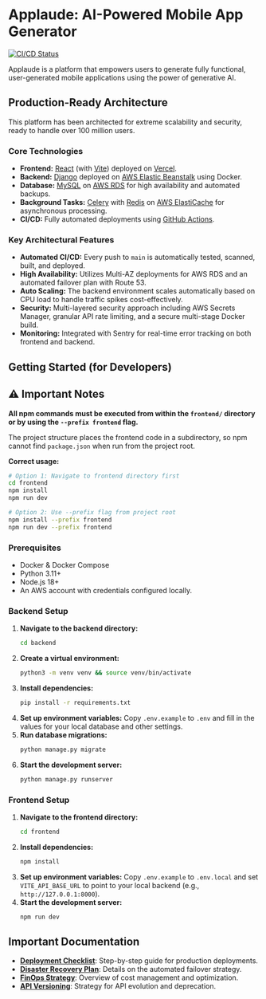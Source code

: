 # Applaude: AI-Powered Mobile App Generator

[![CI/CD Status](https://github.com/your-username/applaude/actions/workflows/ci-cd.yml/badge.svg)](https://github.com/your-username/applaude/actions/workflows/ci-cd.yml)

Applaude is a platform that empowers users to generate fully functional, user-generated mobile applications using the power of generative AI.

## Production-Ready Architecture

This platform has been architected for extreme scalability and security, ready to handle over 100 million users.

### Core Technologies

-   **Frontend:** [React](https://reactjs.org/) (with [Vite](https://vitejs.dev/)) deployed on [Vercel](https://vercel.com/).
-   **Backend:** [Django](https://www.djangoproject.com/) deployed on [AWS Elastic Beanstalk](https://aws.amazon.com/elastic-beanstalk/) using Docker.
-   **Database:** [MySQL](https://www.mysql.com/) on [AWS RDS](https://aws.amazon.com/rds/) for high availability and automated backups.
-   **Background Tasks:** [Celery](https://docs.celeryq.dev/) with [Redis](https://redis.io/) on [AWS ElastiCache](https://aws.amazon.com/elasticache/) for asynchronous processing.
-   **CI/CD:** Fully automated deployments using [GitHub Actions](#cicd-pipeline).

### Key Architectural Features

-   **Automated CI/CD:** Every push to `main` is automatically tested, scanned, built, and deployed.
-   **High Availability:** Utilizes Multi-AZ deployments for AWS RDS and an automated failover plan with Route 53.
-   **Auto Scaling:** The backend environment scales automatically based on CPU load to handle traffic spikes cost-effectively.
-   **Security:** Multi-layered security approach including AWS Secrets Manager, granular API rate limiting, and a secure multi-stage Docker build.
-   **Monitoring:** Integrated with Sentry for real-time error tracking on both frontend and backend.

## Getting Started (for Developers)

## ⚠️ Important Notes

**All npm commands must be executed from within the `frontend/` directory or by using the `--prefix frontend` flag.**

The project structure places the frontend code in a subdirectory, so npm cannot find `package.json` when run from the project root.

**Correct usage:**
```bash
# Option 1: Navigate to frontend directory first
cd frontend
npm install
npm run dev

# Option 2: Use --prefix flag from project root
npm install --prefix frontend
npm run dev --prefix frontend
```

### Prerequisites

-   Docker & Docker Compose
-   Python 3.11+
-   Node.js 18+
-   An AWS account with credentials configured locally.

### Backend Setup

1.  **Navigate to the backend directory:**
    ```bash
    cd backend
    ```
2.  **Create a virtual environment:**
    ```bash
    python3 -m venv venv && source venv/bin/activate
    ```
3.  **Install dependencies:**
    ```bash
    pip install -r requirements.txt
    ```
4.  **Set up environment variables:**
    Copy `.env.example` to `.env` and fill in the values for your local database and other settings.
5.  **Run database migrations:**
    ```bash
    python manage.py migrate
    ```
6.  **Start the development server:**
    ```bash
    python manage.py runserver
    ```

### Frontend Setup

1.  **Navigate to the frontend directory:**
    ```bash
    cd frontend
    ```
2.  **Install dependencies:**
    ```bash
    npm install
    ```
3.  **Set up environment variables:**
    Copy `.env.example` to `.env.local` and set `VITE_API_BASE_URL` to point to your local backend (e.g., `http://127.0.0.1:8000`).
4.  **Start the development server:**
    ```bash
    npm run dev
    ```

## Important Documentation

-   [**Deployment Checklist**](./DEPLOYMENT_CHECKLIST.md): Step-by-step guide for production deployments.
-   [**Disaster Recovery Plan**](./DISASTER_RECOVERY.md): Details on the automated failover strategy.
-   [**FinOps Strategy**](./FINOPS.md): Overview of cost management and optimization.
-   [**API Versioning**](./docs/API_VERSIONING.md): Strategy for API evolution and deprecation.
